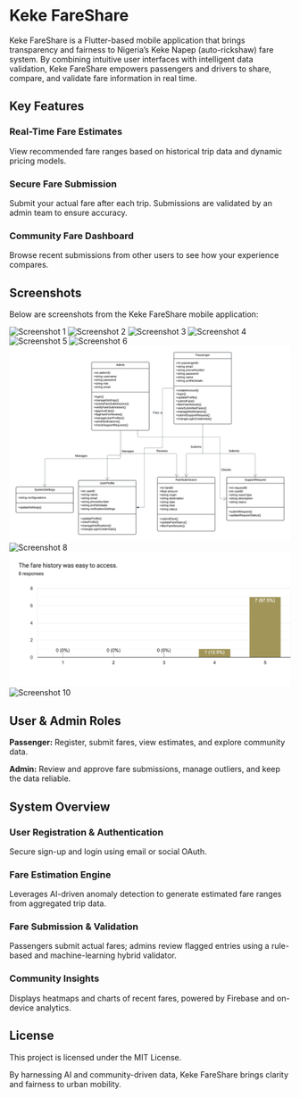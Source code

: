 # Keke FareShare

Keke FareShare is a Flutter-based mobile application that brings transparency and fairness to Nigeria’s Keke Napep (auto-rickshaw) fare system. By combining intuitive user interfaces with intelligent data validation, Keke FareShare empowers passengers and drivers to share, compare, and validate fare information in real time.

## Key Features

### Real-Time Fare Estimates
View recommended fare ranges based on historical trip data and dynamic pricing models.

### Secure Fare Submission
Submit your actual fare after each trip. Submissions are validated by an admin team to ensure accuracy.

### Community Fare Dashboard
Browse recent submissions from other users to see how your experience compares.

## Screenshots

Below are screenshots from the Keke FareShare mobile application:

![Screenshot 1](assets/images/screenshot1.png)
![Screenshot 2](assets/images/screenshot2.jpeg)
![Screenshot 3](assets/images/screenshot3.png)
![Screenshot 4](assets/images/screenshot4.jpeg)
![Screenshot 5](assets/images/screenshot5.png)
![Screenshot 6](assets/images/screenshot6.jpeg)
![Screenshot 7](assets/images/screenshot7.png)
![Screenshot 8](assets/images/screenshot8.jpeg)
![Screenshot 9](assets/images/screenshot9.png)
![Screenshot 10](assets/images/screenshot10.jpeg)

## User & Admin Roles

**Passenger:** Register, submit fares, view estimates, and explore community data.

**Admin:** Review and approve fare submissions, manage outliers, and keep the data reliable.

## System Overview

### User Registration & Authentication
Secure sign-up and login using email or social OAuth.

### Fare Estimation Engine
Leverages AI-driven anomaly detection to generate estimated fare ranges from aggregated trip data.

### Fare Submission & Validation
Passengers submit actual fares; admins review flagged entries using a rule-based and machine-learning hybrid validator.

### Community Insights
Displays heatmaps and charts of recent fares, powered by Firebase and on-device analytics.

## License

This project is licensed under the MIT License.

By harnessing AI and community-driven data, Keke FareShare brings clarity and fairness to urban mobility.